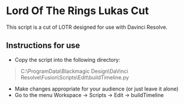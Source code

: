 # Lord Of The Rings Lukas Cut
This script is a cut of LOTR designed for use with Davinci Resolve. 
## Instructions for use
* Copy the script into the following directory:
> C:\ProgramData\Blackmagic Design\DaVinci Resolve\Fusion\Scripts\Edit\buildTimeline.py 
* Make changes appropriate for your audience (or just leave it alone)
* Go to the menu Workspace -> Scripts -> Edit -> buildTimeline
